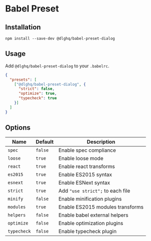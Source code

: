 Babel Preset
============

Installation
------------

```
npm install --save-dev @dlghq/babel-preset-dialog
```

Usage
-----

Add `@dlghq/babel-preset-dialog` to your `.babelrc`.

```json
{
  "presets": [
    ["@dlghq/babel-preset-dialog", {
      "strict": false,
      "optimize": true,
      "typecheck": true
    }]
  ]
}
```

Options
-------

Name | Default | Description
---- | ------- | -----------
`spec` | `false` | Enable spec compliance
`loose` | `true` | Enable loose mode
`react` | `true` | Enable react transforms
`es2015` | `true` | Enable ES2015 syntax
`esnext` | `true` | Enable ESNext syntax
`strict` | `true` | Add `"use strict";` to each file
`minify` | `false` | Enable minification plugins
`modules` | `true` | Enable ES2015 modules transforms
`helpers` | `false` | Enable babel external helpers
`optimize` | `false` | Enable optimization plugins
`typecheck` | `false` | Enable typecheck plugin
